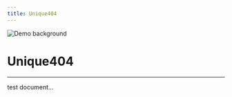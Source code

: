 ```yaml
---
title: Unique404
---
```


![Demo background](../../assets/demo-image-3.png)

# Unique404

***

test document...

